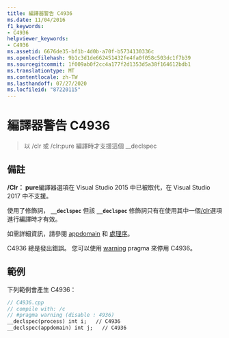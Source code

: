 ```yaml
---
title: 編譯器警告 C4936
ms.date: 11/04/2016
f1_keywords:
- C4936
helpviewer_keywords:
- C4936
ms.assetid: 6676de35-bf1b-4d0b-a70f-b5734130336c
ms.openlocfilehash: 9b1c3d1de662451432fe4fa0f058c503dc1f7b39
ms.sourcegitcommit: 1f009ab0f2cc4a177f2d1353d5a38f164612bdb1
ms.translationtype: MT
ms.contentlocale: zh-TW
ms.lasthandoff: 07/27/2020
ms.locfileid: "87220115"
---
```

# <a name="compiler-warning-c4936"></a>編譯器警告 C4936

> 以 /clr 或 /clr:pure 編譯時才支援這個 __declspec

## <a name="remarks"></a>備註

**/Clr： pure**編譯器選項在 Visual Studio 2015 中已被取代，在 Visual Studio 2017 中不支援。

使用了修飾詞， **`__declspec`** 但該 **`__declspec`** 修飾詞只有在使用其中一個[/clr](../../build/reference/clr-common-language-runtime-compilation.md)選項進行編譯時才有效。

如需詳細資訊，請參閱 [appdomain](../../cpp/appdomain.md) 和 [處理序](../../cpp/process.md)。

C4936 總是發出錯誤。  您可以使用 [warning](../../preprocessor/warning.md) pragma 來停用 C4936。

## <a name="example"></a>範例

下列範例會產生 C4936：

```cpp
// C4936.cpp
// compile with: /c
// #pragma warning (disable : 4936)
__declspec(process) int i;   // C4936
__declspec(appdomain) int j;   // C4936
```
